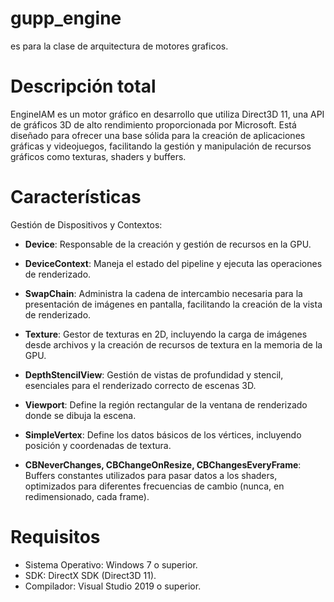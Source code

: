 # gupp_engine
es para la clase de arquitectura de motores graficos.

# Descripción total
EngineIAM es un motor gráfico en desarrollo que utiliza Direct3D 11, una API de gráficos 3D de alto rendimiento proporcionada por Microsoft. Está diseñado para ofrecer una base sólida para la creación de aplicaciones gráficas y videojuegos, facilitando la gestión y manipulación de recursos gráficos como texturas, shaders y buffers.

# Características
Gestión de Dispositivos y Contextos:

- **Device**: Responsable de la creación y gestión de recursos en la GPU.

- **DeviceContext**: Maneja el estado del pipeline y ejecuta las operaciones de renderizado.

- **SwapChain**: Administra la cadena de intercambio necesaria para la presentación de imágenes en pantalla, facilitando la creación de la vista de renderizado.

- **Texture**: Gestor de texturas en 2D, incluyendo la carga de imágenes desde archivos y la creación de recursos de textura en la memoria de la GPU.

- **DepthStencilView**: Gestión de vistas de profundidad y stencil, esenciales para el renderizado correcto de escenas 3D.

- **Viewport**: Define la región rectangular de la ventana de renderizado donde se dibuja la escena.

- **SimpleVertex**: Define los datos básicos de los vértices, incluyendo posición y coordenadas de textura.

- **CBNeverChanges, CBChangeOnResize, CBChangesEveryFrame**: Buffers constantes utilizados para pasar datos a los shaders, optimizados para diferentes frecuencias de cambio (nunca, en redimensionado, cada frame).

# Requisitos
- Sistema Operativo: Windows 7 o superior.
- SDK: DirectX SDK (Direct3D 11).
- Compilador: Visual Studio 2019 o superior.